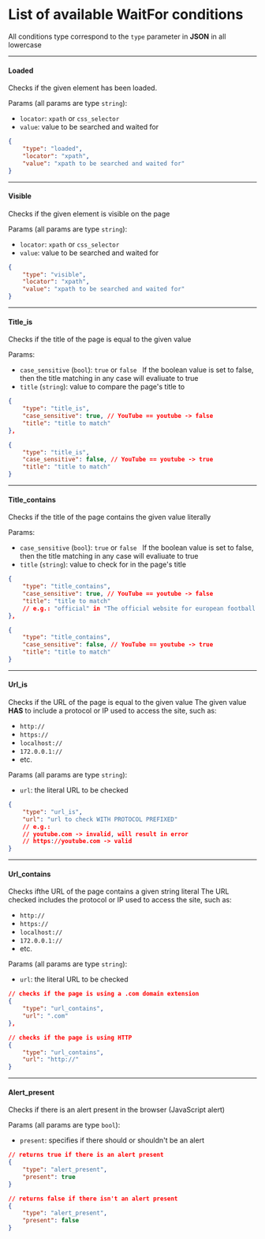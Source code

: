 # List of available WaitFor conditions

All conditions type correspond to the `type` parameter in **JSON** in all lowercase

---

#### Loaded

Checks if the given element has been loaded.

Params (all params are type `string`):

* `locator`: `xpath` or `css_selector`
* `value`: value to be searched and waited for

```json
{
	"type": "loaded",
	"locator": "xpath",
	"value": "xpath to be searched and waited for"
}
```

---

#### Visible

Checks if the given element is visible on the page

Params (all params are type `string`):

* `locator`: `xpath` or `css_selector`
* `value`: value to be searched and waited for

```json
{
	"type": "visible",
	"locator": "xpath",
	"value": "xpath to be searched and waited for"
}
```

---

#### Title_is

Checks if the title of the page is equal to the given value

Params:

* `case_sensitive` (`bool`): `true` or `false `
  If the boolean value is set to false, then the title matching in any case will evaliuate to true
* `title` (`string`): value to compare the page's title to

```json
{
	"type": "title_is",
	"case_sensitive": true,	// YouTube == youtube -> false
	"title": "title to match"
},

{
	"type": "title_is",
	"case_sensitive": false, // YouTube == youtube -> true
	"title": "title to match"
}
```

---

#### Title_contains

Checks if the title of the page contains the given value literally

Params:

* `case_sensitive` (`bool`): `true` or `false `
  If the boolean value is set to false, then the title matching in any case will evaliuate to true
* `title` (`string`): value to check for in the page's title

```json
{
	"type": "title_contains",
	"case_sensitive": true,	// YouTube == youtube -> false
	"title": "title to match"
	// e.g.: "official" in "The official website for european football | UEFA.com" -> true
},

{
	"type": "title_contains",
	"case_sensitive": false, // YouTube == youtube -> true
	"title": "title to match"
}
```

---

#### Url_is

Checks if the URL of the page is equal to the given value
The given value **HAS** to include a protocol or IP used to access the site, such as:

* `http://`
* `https://`
* `localhost://`
* `172.0.0.1://`
* etc.

Params (all params are type `string`):

* `url`: the literal URL to be checked

```json
{
	"type": "url_is",
	"url": "url to check WITH PROTOCOL PREFIXED"
	// e.g.:
	// youtube.com -> invalid, will result in error
	// https://youtube.com -> valid
}
```

---

#### Url_contains

Checks ifthe URL of the page contains a given string literal
The URL checked includes the protocol or IP used to access the site, such as:

* `http://`
* `https://`
* `localhost://`
* `172.0.0.1://`
* etc.

Params (all params are type `string`):

* `url`: the literal URL to be checked

```json
// checks if the page is using a .com domain extension
{
	"type": "url_contains",
	"url": ".com"
},

// checks if the page is using HTTP
{
	"type": "url_contains",
	"url": "http://"
}
```

---

#### Alert_present

Checks if there is an alert present in the browser (JavaScript alert)

Params (all params are type `bool`):

* `present`: specifies if there should or shouldn't be an alert

```json
// returns true if there is an alert present
{
	"type": "alert_present",
	"present": true
}

// returns false if there isn't an alert present
{
	"type": "alert_present",
	"present": false
}
```
